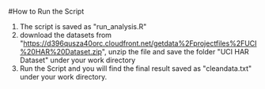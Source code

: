 #How to Run the Script

1. The script is saved as "run_analysis.R"
2. download the datasets from "https://d396qusza40orc.cloudfront.net/getdata%2Fprojectfiles%2FUCI%20HAR%20Dataset.zip", unzip the file and save the folder "UCI HAR Dataset" under your work directory
3. Run the Script and you will find the final result saved as "cleandata.txt" under your work directory.
